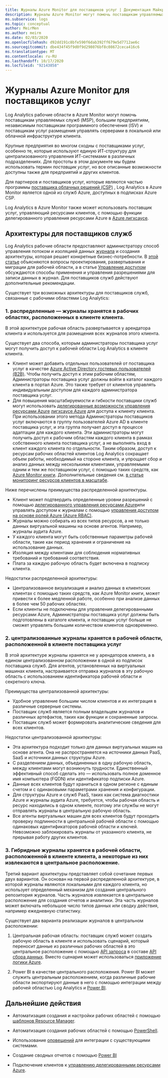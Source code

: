```yaml
---
title: Журналы Azure Monitor для поставщиков услуг | Документация Майкрософт
description: Журналы Azure Monitor могут помочь поставщикам управляемых служб (MSP), большим предприятиям, независимым поставщикам программного обеспечения (ISV) и поставщикам услуг размещения управлять и отслеживать серверы в локальной или облачной инфраструктуре клиента.
ms.subservice: logs
ms.topic: conceptual
author: MeirMen
ms.author: meirm
ms.date: 02/03/2020
ms.openlocfilehash: d92dd191c8bfe590f6dab392ff679e5d7712ae6c
ms.sourcegitcommit: dbe434f45f9d0f9d298076bf8c08672ceca416c6
ms.translationtype: MT
ms.contentlocale: ru-RU
ms.lasthandoff: 10/17/2020
ms.locfileid: "92143858"
---
```

# <a name="azure-monitor-logs-for-service-providers"></a>Журналы Azure Monitor для поставщиков услуг

Log Analytics рабочие области в Azure Monitor могут помочь поставщикам управляемых служб (MSP), большим предприятиям, независимым поставщикам программного обеспечения (ISV) и поставщикам услуг размещения управлять серверами в локальной или облачной инфраструктуре клиента.

Крупные предприятия во многом сходны с поставщиками услуг, особенно те, которые используют единую ИТ-структуру для централизованного управления ИТ-системами в различных подразделениях. Для простоты в этом документе мы будем использовать термин *поставщик услуг*, но все описанные возможности доступны также для предприятий и других клиентов.

Для партнеров и поставщиков услуг, которые являются частью программы [поставщика облачных решений (CSP)](https://partner.microsoft.com/membership/cloud-solution-provider) , Log Analytics в Azure Monitor является одной из служб Azure, доступных в подписках Azure CSP.

Log Analytics в Azure Monitor также может использовать поставщик услуг, управляющий ресурсами клиентов, с помощью функции делегированного управления ресурсами Azure в [Azure лигхсаусе](../../lighthouse/overview.md).

## <a name="architectures-for-service-providers"></a>Архитектуры для поставщиков служб

Log Analytics рабочие области предоставляют администратору способ управления потоком и изоляцией данных [журнала](data-platform-logs.md) и создания архитектуры, которая решает конкретные бизнес-потребности. В [этой статье](design-logs-deployment.md) объясняются вопросы проектирования, развертывания и миграции для рабочей области, а в статье [Управление доступом](manage-access.md) обсуждаются способы применения и управления разрешениями для записи данных в журнал. Для поставщиков служб действуют дополнительные рекомендации.

Существует три возможных архитектуры для поставщиков служб, связанные с рабочими областями Log Analytics:

### <a name="1-distributed---logs-are-stored-in-workspaces-located-in-the-customers-tenant"></a>1. распределенные — журналы хранятся в рабочих областях, расположенных в клиенте клиента.

В этой архитектуре рабочая область развертывается у арендатора клиента и используется для размещения всех журналов этого клиента.

Существует два способа, которым администраторы поставщика услуг могут получить доступ к рабочей области Log Analytics в клиенте клиента.

- Клиент может добавить отдельных пользователей от поставщика услуг в качестве [Azure Active Directory гостевых пользователей (B2B)](../../active-directory/external-identities/what-is-b2b.md). Чтобы получить доступ к этим рабочим областям, Администраторы поставщика услуг должны войти в каталог каждого клиента в портал Azure. Это также требует от клиентов управлять индивидуальным доступом для каждого администратора поставщика услуг.
- Для повышения масштабируемости и гибкости поставщики служб могут использовать [делегированные возможности управления ресурсами Azure](../../lighthouse/concepts/azure-delegated-resource-management.md) [лигхсаусе Azure](../../lighthouse/overview.md) для доступа к клиенту клиента. При использовании этого метода Администраторы поставщиков услуг включаются в группу пользователей Azure AD в клиенте поставщика услуг, и эта группа получает доступ в процессе адаптации для каждого клиента. Эти администраторы могут получить доступ к рабочим областям каждого клиента в рамках собственного клиента поставщика услуг, а не выполнять вход в клиент каждого клиента по отдельности. Таким образом, доступ к ресурсам рабочих областей клиентов Log Analytics сокращает объем работы, необходимый на стороне клиента, и упрощает сбор и анализ данных между несколькими клиентами, управляемыми одним и тем же поставщиком услуг, с помощью таких средств, как [Azure Monitor книги](./workbooks-overview.md). Дополнительные сведения см. [в статье мониторинг ресурсов клиентов в масштабе](../../lighthouse/how-to/monitor-at-scale.md).

Ниже перечислены преимущества распределенной архитектуры.

* Клиент может подтвердить определенные уровни разрешений с помощью [делегированного управления ресурсами Azure](../../lighthouse/concepts/azure-delegated-resource-management.md)или управлять доступом к журналам с помощью [управления доступом на основе ролей Azure (Azure RBAC)](../../role-based-access-control/overview.md).
* Журналы можно собирать из всех типов ресурсов, а не только данных виртуальной машины на основе агентов. Например, журналы аудита Azure.
* У каждого клиента могут быть собственные параметры рабочей области, такие как период хранения и ограничение на использование данных.
* Изоляция между клиентами для соблюдения нормативных требований и требований соответствия.
* Плата за каждую рабочую область будет включена в подписку клиента.

Недостатки распределенной архитектуры:

* Централизованное визуализация и анализ данных в клиентских клиентах с помощью таких средств, как Azure Monitor книги, может привести к более медленной работе, особенно при анализе данных в более чем 50 рабочих областях.
* Если клиенты не подключены для управления делегированными ресурсами Azure, Администраторы поставщика услуг должны быть подготовлены в каталоге клиента, и поставщик услуг больше не сможет управлять большим количеством клиентов одновременно.

### <a name="2-central---logs-are-stored-in-a-workspace-located-in-the-service-provider-tenant"></a>2. централизованные журналы хранятся в рабочей области, расположенной в клиенте поставщика услуг

В этой архитектуре журналы хранятся не у арендаторов клиента, а в едином централизованном расположении в одной из подписок поставщика служб. Для агентов, установленных на виртуальных машинах клиента, настраивается отправка журналов в эту рабочую область с использованием идентификатора рабочей области и секретного ключа.

Преимущества централизованной архитектуры:

* Удобное управление большим числом клиентов и их интеграция в различные серверные системы.
* Поставщик служб является полным владельцем журналов и различных артефактов, таких как функции и сохраненные запросы.
* Поставщик служб может формировать аналитические сведения для всех клиентов.

Недостатки централизованной архитектуры:

* Эта архитектура подходит только для данных виртуальных машин на основе агента. Она не распространяется на источники данных PaaS, SaaS и источники данных структуры Azure.
* С разделением данных, объединенных в одну рабочую область, между клиентами могут возникнуть трудности. Единственный эффективный способ сделать это — использовать полное доменное имя компьютера (FQDN) или идентификатор подписки Azure.
* Данные всех клиентов будут храниться в одном регионе с единым счетом и с одинаковыми параметрами хранения и конфигурации.
* Для структуры Azure и служб PaaS, таких как система диагностики Azure и журналы аудита Azure, требуется, чтобы рабочая область и ресурс находились в одном клиенте, поэтому эти службы не могут отправлять журналы в центральную рабочую область.
* Все агенты виртуальных машин для всех клиентов будут проходить проверку подлинности в центральной рабочей области с помощью одинаковых идентификаторов рабочей области и ключей. Невозможно заблокировать журналы от указанного клиента, не прерывая работу других клиентов.

### <a name="3-hybrid---logs-are-stored-in-workspace-located-in-the-customers-tenant-and-some-of-them-are-pulled-to-a-central-location"></a>3. Гибридные журналы хранятся в рабочей области, расположенной в клиенте клиента, а некоторые из них извлекаются в центральное расположение.

Третий вариант архитектуры представляет собой сочетание первых двух вариантов. Он основан на первой распределенной архитектуре, в которой журналы являются локальными для каждого клиента, но использует определенный механизм для создания центрального репозитория журналов. Часть журналов извлекается в центральное расположение для создания отчетов и аналитики. Эта часть журналов может включать небольшое число типов данных или сводку действия, например ежедневную статистику.

Существует два варианта реализации журналов в центральном расположении:

1. Центральная рабочая область: поставщик служб может создать рабочую область в клиенте и использовать сценарий, который переносит данные из различных рабочих областей в это центральное расположение с помощью [API запроса](https://dev.loganalytics.io/) в составе [API сбора данных](./data-collector-api.md). Вместо сценария может использоваться [приложение логики Azure](../../logic-apps/logic-apps-overview.md).

2. Power BI в качестве центрального расположения. Power BI может служить центральным расположением, когда различные рабочие области экспортируют данные в него с помощью интеграции между рабочей областью Log Analytics и [Power BI](./powerbi.md).

## <a name="next-steps"></a>Дальнейшие действия

* Автоматизация создания и настройки рабочих областей с помощью [шаблонов Resource Manager](../samples/resource-manager-workspace.md).

* Автоматизация создания рабочих областей с помощью [PowerShell](./powershell-workspace-configuration.md).

* Использование [оповещений](./alerts-overview.md) для интеграции с существующими системами.

* Создание сводных отчетов с помощью [Power BI](./powerbi.md)

* Подключение клиентов к [управлению делегированными ресурсами Azure](../../lighthouse/concepts/azure-delegated-resource-management.md).